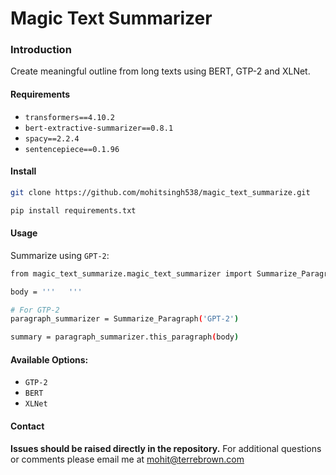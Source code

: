 
# Magic Text Summarizer


### Introduction

Create meaningful outline from long texts using BERT, GTP-2 and XLNet.

#### Requirements
- `transformers==4.10.2`
- `bert-extractive-summarizer==0.8.1`
- `spacy==2.2.4`
- `sentencepiece==0.1.96`

#### Install
```bash
git clone https://github.com/mohitsingh538/magic_text_summarize.git
```
```bash
pip install requirements.txt
```

#### Usage
Summarize using `GPT-2`:
```bash
from magic_text_summarize.magic_text_summarizer import Summarize_Paragraph

body = '''   '''

# For GTP-2
paragraph_summarizer = Summarize_Paragraph('GPT-2')

summary = paragraph_summarizer.this_paragraph(body)
```

<h4>Available Options:</h4>

- `GTP-2`
- `BERT`
- `XLNet`

#### Contact

**Issues should be raised directly in the repository.** For additional questions or comments please email me at mohit@terrebrown.com

